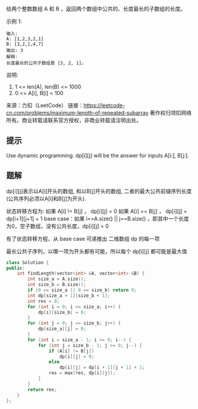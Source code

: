 给两个整数数组 A 和 B ，返回两个数组中公共的、长度最长的子数组的长度。

示例 1:

    输入:
    A: [1,2,3,2,1]
    B: [3,2,1,4,7]
    输出: 3
    解释: 
    长度最长的公共子数组是 [3, 2, 1]。

说明:

1. 1 <= len(A), len(B) <= 1000
2. 0 <= A[i], B[i] < 100

来源：力扣（LeetCode）
链接：https://leetcode-cn.com/problems/maximum-length-of-repeated-subarray
著作权归领扣网络所有。商业转载请联系官方授权，非商业转载请注明出处。

## 提示

Use dynamic programming. dp[i][j] will be the answer for inputs A[i:], B[j:].

## 题解

dp[i][j]表示以A[i]开头的数组, 和以B[j]开头的数组, 二者的最大公共前缀序列长度(公共序列必须以A[i]和B[j]为开头).

状态转移方程为:
如果 A[i] != B[j] ， dp[i][j] = 0
如果 A[i] == B[j] ， dp[i][j] = dp[i+1][j+1] + 1
base case：如果 i==A.size() || j==B.size() ，即其中一个长度为0，空子数组，没有公共长度，dp[i][j] = 0

有了状态转移方程，从 base case 可递推出 二维数组 dp 的每一项

最长公共子序列，以哪一项为开头都有可能，所以每个 dp[i][j] 都可能是最大值

```c++
class Solution {
public:
    int findLength(vector<int> &A, vector<int> &B) {
        int size_a = A.size();
        int size_b = B.size();
        if (0 == size_a || 0 == size_b) return 0;
        int dp[size_a + 1][size_b + 1];
        int res = 0;
        for (int i = 0; i <= size_a; i++) {
            dp[i][size_b] = 0;
        }
        for (int j = 0; j <= size_b; j++) {
            dp[size_a][j] = 0;
        }
        for (int i = size_a - 1; i >= 0; i--) {
            for (int j = size_b - 1; j >= 0; j--) {
                if (A[i] != B[j])
                    dp[i][j] = 0;
                else
                    dp[i][j] = dp[i + 1][j + 1] + 1;
                res = max(res, dp[i][j]);
            }
        }
        return res;
    }
};
```
